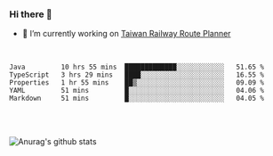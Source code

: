 ### Hi there 👋

- 🔭 I’m currently working on [Taiwan Railway Route Planner](https://github.com/Taiwan-Railway-Route-Planner)

<br/>

<!--START_SECTION:waka-->
```text
Java         10 hrs 55 mins  █████████████░░░░░░░░░░░░   51.65 % 
TypeScript   3 hrs 29 mins   ████░░░░░░░░░░░░░░░░░░░░░   16.55 % 
Properties   1 hr 55 mins    ██▒░░░░░░░░░░░░░░░░░░░░░░   09.09 % 
YAML         51 mins         █░░░░░░░░░░░░░░░░░░░░░░░░   04.06 % 
Markdown     51 mins         █░░░░░░░░░░░░░░░░░░░░░░░░   04.05 % 
```
<!--END_SECTION:waka-->

<br/>
<br/>

![Anurag's github stats](https://github-readme-stats.vercel.app/api?username=DepickereSven&show_icons=true&theme=tokyonight)



<!--
**DepickereSven/DepickereSven** is a ✨ _special_ ✨ repository because its `README.md` (this file) appears on your GitHub profile.

Here are some ideas to get you started:

- 🔭 I’m currently working on ...
- 🌱 I’m currently learning ...
- 👯 I’m looking to collaborate on ...
- 🤔 I’m looking for help with ...
- 💬 Ask me about ...
- 📫 How to reach me: ...
- 😄 Pronouns: ...
- ⚡ Fun fact: ...
-->
